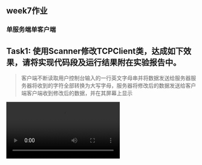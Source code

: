 ## week7作业
### 单服务端单客户端
## Task1: 使用Scanner修改TCPClient类，达成如下效果，请将实现代码段及运行结果附在实验报告中。
>  客户端不断读取用户控制台输入的一行英文字母串并将数据发送给服务器服务器将收到的字符全部转换为大写字母，服务器将修改后的数据发送给客户端客户端收到修改后的数据，并在其屏幕上显示

<video controls>
  <source src="task1.mp4" type="video/mp4">
  Your browser does not support the video tag.
</video>
